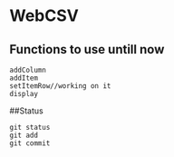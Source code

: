 # WebCSV
## Functions to use untill now
```
addColumn
addItem
setItemRow//working on it
display
```
##Status
```
git status
git add
git commit
```
